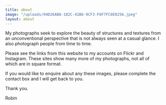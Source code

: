 ```yaml
---
title: about
image: "/uploads/94D26ABA-182C-41B6-9CF3-F6F7FC0E0256.jpeg"
layout: about
---
```


My photographs seek to explore the beauty of structures and textures from an unconventional perspective that is not always seen at a casual glance.  I also photograph people from time to time.  

Please see the links from this website to my accounts on Flickr and Instagram.  These sites show many more of my photographs, not all of which are in square format.

If you would like to enquire about any these images, please complete the contact box and I will get back to you.

Thank you.

Robin
